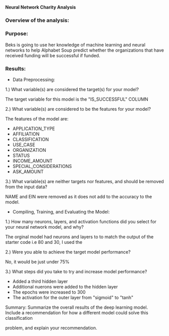 #### Neural Network Charity Analysis

### Overview of the analysis: 

### Purpose:

Beks is going to use her knowledge of machine learning and neural networks to help Alphabet Soup predict whether the organizations that have received funding will be successful if funded.


### Results: 
 - Data Preprocessing:
 
1.) What variable(s) are considered the target(s) for your model?

The target variable for this model is the "IS_SUCCESSFUL" COLUMN

2.) What variable(s) are considered to be the features for your model?

The features of the model are:

- APPLICATION_TYPE          
- AFFILIATION               
- CLASSIFICATION            
- USE_CASE                  
- ORGANIZATION              
- STATUS                    
- INCOME_AMOUNT                
- SPECIAL_CONSIDERATIONS    
- ASK_AMOUNT                   

3.) What variable(s) are neither targets nor features, and should be removed from the input data?

NAME and EIN were removed as it does not add to the accuracy to the model. 

- Compiling, Training, and Evaluating the Model:

1.) How many neurons, layers, and activation functions did you select for your neural network model, and why?

The orginal model had neurons and layers to to match the output of the starter code i.e 80 and 30, I used the 

2.) Were you able to achieve the target model performance?

No, it would be just under 75%

3.) What steps did you take to try and increase model performance?

- Added a third hidden layer
- Additional nuerons were added to the hidden layer
- The epochs were increased to 300
- The activation for the outer layer from "sigmoid" to "tanh" 


Summary: Summarize the overall results of the deep learning model. Include a recommendation for how a different model could solve this classification 

problem, and explain your recommendation.
